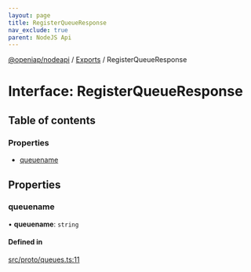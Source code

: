 ```yaml
---
layout: page
title: RegisterQueueResponse
nav_exclude: true
parent: NodeJS Api
---
```

[@openiap/nodeapi](../README.html) / [Exports](../modules.html) / RegisterQueueResponse

# Interface: RegisterQueueResponse

## Table of contents

### Properties

- [queuename](RegisterQueueResponse.html#queuename)

## Properties

### queuename

• **queuename**: `string`

#### Defined in

[src/proto/queues.ts:11](https://github.com/openiap/nodeapi/blob/a6b5438/src/proto/queues.ts#L11)
